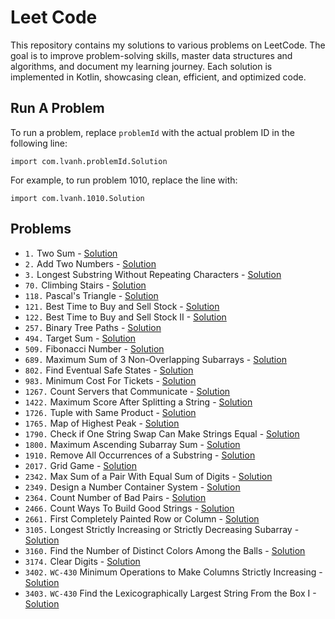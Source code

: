 # Leet Code
This repository contains my solutions to various problems on LeetCode. The goal is to improve problem-solving skills, master data structures and algorithms, and document my learning journey. Each solution is implemented in Kotlin, showcasing clean, efficient, and optimized code.
## Run A Problem
To run a problem, replace `problemId` with the actual problem ID in the following line:
```
import com.lvanh.problemId.Solution
```
For example, to run problem 1010, replace the line with:
```
import com.lvanh.1010.Solution
```
## Problems
- `1.` Two Sum - [Solution](https://github.com/LVAnh/leet-code/tree/main/src/main/kotlin/p1/Solution.kt)
- `2.` Add Two Numbers - [Solution](https://github.com/LVAnh/leet-code/tree/main/src/main/kotlin/p2/Solution.kt)
- `3.` Longest Substring Without Repeating Characters - [Solution](https://github.com/LVAnh/leet-code/tree/main/src/main/kotlin/p3/Solution.kt)
- `70.` Climbing Stairs - [Solution](https://github.com/LVAnh/leet-code/tree/main/src/main/kotlin/p70/Solution.kt)
- `118.` Pascal's Triangle - [Solution](https://github.com/LVAnh/leet-code/tree/main/src/main/kotlin/p118/Solution.kt)
- `121.` Best Time to Buy and Sell Stock - [Solution](https://github.com/LVAnh/leet-code/tree/main/src/main/kotlin/p121/Solution.kt)
- `122.` Best Time to Buy and Sell Stock II - [Solution](https://github.com/LVAnh/leet-code/tree/main/src/main/kotlin/p122/Solution.kt)
- `257.` Binary Tree Paths - [Solution](https://github.com/LVAnh/leet-code/tree/main/src/main/kotlin/p257/Solution.kt)
- `494.` Target Sum - [Solution](https://github.com/LVAnh/leet-code/tree/main/src/main/kotlin/p494/Solution.kt)
- `509.` Fibonacci Number - [Solution](https://github.com/LVAnh/leet-code/tree/main/src/main/kotlin/p509/Solution.kt)
- `689.` Maximum Sum of 3 Non-Overlapping Subarrays - [Solution](https://github.com/LVAnh/leet-code/tree/main/src/main/kotlin/p689/Solution.kt)
- `802.` Find Eventual Safe States - [Solution](https://github.com/LVAnh/leet-code/tree/main/src/main/kotlin/p802/Solution.kt)
- `983.` Minimum Cost For Tickets - [Solution](https://github.com/LVAnh/leet-code/tree/main/src/main/kotlin/p983/Solution.kt)
- `1267.` Count Servers that Communicate - [Solution](https://github.com/LVAnh/leet-code/tree/main/src/main/kotlin/p1267/Solution.kt)
- `1422.` Maximum Score After Splitting a String - [Solution](https://github.com/LVAnh/leet-code/tree/main/src/main/kotlin/p1422/Solution.kt)
- `1726.` Tuple with Same Product - [Solution](https://github.com/LVAnh/leet-code/tree/main/src/main/kotlin/p1726/Solution.kt)
- `1765.` Map of Highest Peak - [Solution](https://github.com/LVAnh/leet-code/tree/main/src/main/kotlin/p1765/Solution.kt)
- `1790.` Check if One String Swap Can Make Strings Equal - [Solution](https://github.com/LVAnh/leet-code/tree/main/src/main/kotlin/p1790/Solution.kt)
- `1800.` Maximum Ascending Subarray Sum - [Solution](https://github.com/LVAnh/leet-code/tree/main/src/main/kotlin/p1800/Solution.kt)
- `1910.` Remove All Occurrences of a Substring - [Solution](https://github.com/LVAnh/leet-code/tree/main/src/main/kotlin/p1910/Solution.kt)
- `2017.` Grid Game - [Solution](https://github.com/LVAnh/leet-code/tree/main/src/main/kotlin/p2017/Solution.kt)
- `2342.` Max Sum of a Pair With Equal Sum of Digits - [Solution](https://github.com/LVAnh/leet-code/tree/main/src/main/kotlin/p2342/Solution.kt)
- `2349.` Design a Number Container System - [Solution](https://github.com/LVAnh/leet-code/tree/main/src/main/kotlin/p2349/Solution.kt)
- `2364.` Count Number of Bad Pairs - [Solution](https://github.com/LVAnh/leet-code/tree/main/src/main/kotlin/p2364/Solution.kt)
- `2466.` Count Ways To Build Good Strings - [Solution](https://github.com/LVAnh/leet-code/tree/main/src/main/kotlin/p2466/Solution.kt)
- `2661.` First Completely Painted Row or Column - [Solution](https://github.com/LVAnh/leet-code/tree/main/src/main/kotlin/p2661/Solution.kt)
- `3105.` Longest Strictly Increasing or Strictly Decreasing Subarray - [Solution](https://github.com/LVAnh/leet-code/tree/main/src/main/kotlin/p3105/Solution.kt)
- `3160.` Find the Number of Distinct Colors Among the Balls - [Solution](https://github.com/LVAnh/leet-code/tree/main/src/main/kotlin/p3160/Solution.kt)
- `3174.` Clear Digits - [Solution](https://github.com/LVAnh/leet-code/tree/main/src/main/kotlin/p3174/Solution.kt)
- `3402.` `WC-430` Minimum Operations to Make Columns Strictly Increasing - [Solution](https://github.com/LVAnh/leet-code/tree/main/src/main/kotlin/p3402/Solution.kt)
- `3403.` `WC-430` Find the Lexicographically Largest String From the Box I - [Solution](https://github.com/LVAnh/leet-code/tree/main/src/main/kotlin/p3403/Solution.kt)